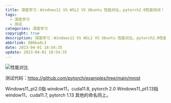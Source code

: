 ```yaml
---
title: 深度学习：Windows11 VS WSL2 VS Ubuntu 性能对比，pytorch2.0性能测试！
tags:
  - 深度学习
  - 测试
categories: 深度学习
copyright: true
description: 深度学习：Windows11 VS WSL2 VS Ubuntu 性能对比，pytorch2.0性能测试！
abbrlink: 886ba8c3
date: 2023-04-01 18:54:35
update: 2023-04-01 18:54:35
---
```


![性能对比](https://s2.loli.net/2023/04/01/1JmriBjDFceTC4s.png "Windows11 VS WSL2 VS Ubuntu 性能对比")

测试代码：https://github.com/pytorch/examples/tree/main/mnist

Windows11_pt2.0指 window11，cuda11.8, pytorch 2.0
Windows11_pt1.13指 window11，cuda11.7, pytorch 1.13
其他的命名同上。
